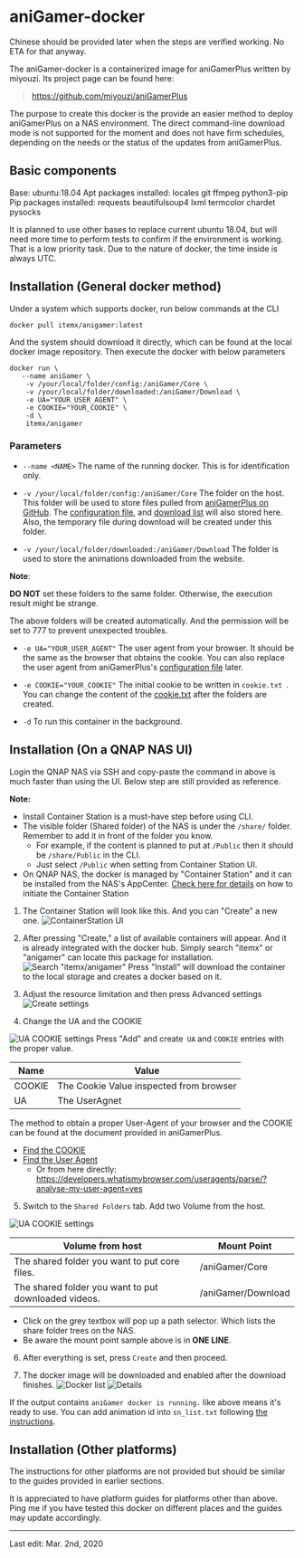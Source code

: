 

# aniGamer-docker
Chinese should be provided later when the steps are verified working. No ETA for that anyway.

The aniGamer-docker is a containerized image for aniGamerPlus written by miyouzi. Its project page can be found here:
> https://github.com/miyouzi/aniGamerPlus

The purpose to create this docker is the provide an easier method to deploy aniGamerPlus on a NAS environment. The direct command-line download mode is not supported for the moment and does not have firm schedules, depending on the needs or the status of the updates from aniGamerPlus.
## Basic components
Base: ubuntu:18.04
Apt packages installed: locales git ffmpeg python3-pip
Pip packages installed: requests beautifulsoup4 lxml termcolor chardet pysocks

It is planned to use other bases to replace current ubuntu 18.04, but will need more time to perform tests to confirm if the environment is working. That is a low priority task.
Due to the nature of docker, the time inside is always UTC.

## Installation (General docker method)
Under a system which supports docker, run below commands at the CLI

    docker pull itemx/anigamer:latest
And the system should download it directly, which can be found at the local docker image repository.
Then execute the docker with below parameters

    docker run \
       --name aniGamer \
        -v /your/local/folder/config:/aniGamer/Core \
        -v /your/local/folder/downloaded:/aniGamer/Download \
        -e UA="YOUR_USER_AGENT" \
        -e COOKIE="YOUR_COOKIE" \
        -d \
        itemx/anigamer
        

### Parameters

 - `--name <NAME>` 
    The name of the running docker. This is for identification only.
    
 - `-v /your/local/folder/config:/aniGamer/Core` 
   The folder on the host. This folder will be used to store files pulled from [aniGamerPlus on GitHub](https://github.com/miyouzi/aniGamerPlus). The [configuration file](https://github.com/miyouzi/aniGamerPlus#configjson), and [download list](https://github.com/miyouzi/aniGamerPlus#sn_listtxt) will also stored here. Also, the temporary file during download will be created under this folder.
   
 - `-v /your/local/folder/downloaded:/aniGamer/Download`
   The folder is used to store the animations downloaded from the website.
   
**Note**:

**DO NOT** set these folders to the same folder. Otherwise, the execution result might be strange.

The above folders will be created automatically. And the permission will be set to 777 to prevent unexpected troubles.

 - `-e UA="YOUR_USER_AGENT"`
  The user agent from your browser. It should be the same as the browser that obtains the cookie. You can also replace the user agent from aniGamerPlus's [configuration file](https://github.com/miyouzi/aniGamerPlus#configjson) later.
  
 - `-e COOKIE="YOUR_COOKIE"`
  The initial cookie to be written in `cookie.txt `. You can change the content of the [cookie.txt](https://github.com/miyouzi/aniGamerPlus#cookietxt) after the folders are created.
  
 - `-d`
  To run this container in the background. 


## Installation (On a QNAP NAS UI)

Login the QNAP NAS via SSH and copy-paste the command in above is much faster than using the UI. Below step are still provided as reference.

**Note:**
 - Install Container Station is a must-have step before using CLI.
 - The visible folder (Shared folder) of the NAS is under the `/share/` folder. Remember to add it in front of the folder you know.
	- For example, if the content is planned to put at `/Public` then it should be `/share/Public` in the CLI.
	- Just select `/Public` when setting from Container Station UI.
 - On QNAP NAS, the docker is managed by "Container Station" and it can be installed from the NAS's AppCenter. [Check here for details](https://www.qnap.com/en/how-to/tutorial/article/how-to-use-container-station) on how to initiate the Container Station

 1. The Container Station will look like this. And you can "Create" a new one.
![ContainerStation UI](https://github.com/itemx/anigamer-docker/raw/master/readme_pic/qn_container1.png)

 2. After pressing "Create," a list of available containers will appear. And it is already integrated with the docker hub. Simply search "itemx" or "anigamer" can locate this package for installation.
![Search "itemx/anigamer"](https://github.com/itemx/anigamer-docker/raw/master/readme_pic/qn_container2.png)
Press "Install" will download the container to the local storage and creates a docker based on it.

 3. Adjust the resource limitation and then press Advanced settings![Create settings](https://github.com/itemx/anigamer-docker/raw/master/readme_pic/qn_container3.png) 

 4. Change the UA and the COOKIE
 
 ![UA COOKIE settings](https://github.com/itemx/anigamer-docker/raw/master/readme_pic/qn_container_install1.png)
 Press "Add" and create` UA` and `COOKIE` entries with the proper value.
 
 | Name | Value |
 |---|---|
 | COOKIE | The Cookie Value inspected from browser |
 | UA | The UserAgnet |

 The method to obtain a proper User-Agent of your browser and the COOKIE can be found at the document provided in aniGamerPlus. 

- [Find the COOKIE](https://github.com/miyouzi/aniGamerPlus#cookietxt)
- [Find the User Agent](https://github.com/miyouzi/aniGamerPlus#%E4%BD%BF%E7%94%A8chrome%E8%88%89%E4%BE%8B%E5%A6%82%E4%BD%95%E7%8D%B2%E5%8F%96-ua)
	- Or from here directly: https://developers.whatismybrowser.com/useragents/parse/?analyse-my-user-agent=yes

5. Switch to the `Shared Folders` tab. Add two Volume from the host.

![UA COOKIE settings](https://github.com/itemx/anigamer-docker/raw/master/readme_pic/qn_container_install2.png)


| Volume from host | Mount Point |
|--|--|
| The shared folder you want to put core files. | /aniGamer/Core |
| The shared folder you want to put downloaded videos. | /aniGamer/Download |

  - Click on the grey textbox will pop up a path selector. Which lists the share folder trees on the NAS.
  - Be aware the mount point sample above is in **ONE LINE**.

6. After everything is set, press `Create` and then proceed. 

7. The docker image will be downloaded and enabled after the download finishes. 
![Docker list](https://github.com/itemx/anigamer-docker/raw/master/readme_pic/qn_container4.png)
![Details](https://github.com/itemx/anigamer-docker/raw/master/readme_pic/qn_container5.png)

If the output contains `aniGamer docker is running.` like above means it's ready to use. You can add animation id into `sn_list.txt` following [the instructions](https://github.com/miyouzi/aniGamerPlus#sn_listtxt).

## Installation (Other platforms)
The instructions for other platforms are not provided but should be similar to the guides provided in earlier sections.

It is appreciated to have platform guides for platforms other than above. Ping me if you have tested this docker on different places and the guides may update accordingly.

----
Last edit: Mar. 2nd, 2020
